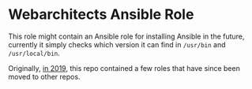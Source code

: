 # Webarchitects Ansible Role

This role might contain an Ansible role for installing Ansible in the future, currently it simply checks which version it can find in `/usr/bin` and `/usr/local/bin`.

Originally, [in 2019](https://git.coop/webarch/ansible/-/tree/archive2019), this repo contained a few roles that have since been moved to other repos.
